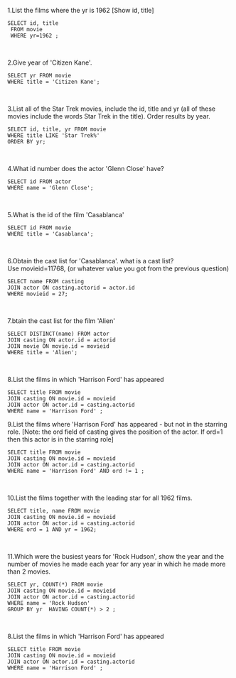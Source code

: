 1.List the films where the yr is 1962 [Show id, title]
```
SELECT id, title
 FROM movie
 WHERE yr=1962 ;
```
<br>

2.Give year of 'Citizen Kane'.
```
SELECT yr FROM movie
WHERE title = 'Citizen Kane';
```
<br>

3.List all of the Star Trek movies, include the id, title and yr (all of these movies include the words Star Trek in the title). Order results by year.
```
SELECT id, title, yr FROM movie
WHERE title LIKE 'Star Trek%'
ORDER BY yr;
```
<br>

4.What id number does the actor 'Glenn Close' have?
```
SELECT id FROM actor
WHERE name = 'Glenn Close';
```
<br>

5.What is the id of the film 'Casablanca'
```
SELECT id FROM movie
WHERE title = 'Casablanca';
```
<br>

6.Obtain the cast list for 'Casablanca'. what is a cast list? <br>
Use movieid=11768, (or whatever value you got from the previous question)
```
SELECT name FROM casting
JOIN actor ON casting.actorid = actor.id
WHERE movieid = 27;
```
<br>

7.btain the cast list for the film 'Alien'
```
SELECT DISTINCT(name) FROM actor
JOIN casting ON actor.id = actorid
JOIN movie ON movie.id = movieid
WHERE title = 'Alien';

```
<br>

8.List the films in which 'Harrison Ford' has appeared
```
SELECT title FROM movie
JOIN casting ON movie.id = movieid
JOIN actor ON actor.id = casting.actorid
WHERE name = 'Harrison Ford' ;
```

9.List the films where 'Harrison Ford' has appeared - but not in the starring role. [Note: the ord field of casting gives the position of the actor. If ord=1 then this actor is in the starring role]
```
SELECT title FROM movie
JOIN casting ON movie.id = movieid
JOIN actor ON actor.id = casting.actorid
WHERE name = 'Harrison Ford' AND ord != 1 ;
```
<br>

10.List the films together with the leading star for all 1962 films.
```
SELECT title, name FROM movie
JOIN casting ON movie.id = movieid
JOIN actor ON actor.id = casting.actorid
WHERE ord = 1 AND yr = 1962;
```
<br>

11.Which were the busiest years for 'Rock Hudson', show the year and the number of movies he made each year for any year in which he made more than 2 movies.
```
SELECT yr, COUNT(*) FROM movie
JOIN casting ON movie.id = movieid
JOIN actor ON actor.id = casting.actorid
WHERE name = 'Rock Hudson'
GROUP BY yr  HAVING COUNT(*) > 2 ;

```
<br>

8.List the films in which 'Harrison Ford' has appeared
```
SELECT title FROM movie
JOIN casting ON movie.id = movieid
JOIN actor ON actor.id = casting.actorid
WHERE name = 'Harrison Ford' ;



